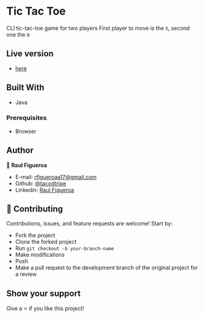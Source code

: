 # Tic Tac Toe

CLI tic-tac-toe game for two players
First player to move is the `X`, second one the `O`

## Live version

- [here](https://replit.com/@tacodtripe/ticTacToeJava#TicTacToe.java)

## Built With

- Java

### Prerequisites

- Browser

## Author

👤 **Raul Figueroa**

- E-mail: rfigueroaa17@gmail.com
- Github: [@tacodtripe](https://github.com/tacodtripe)
- Linkedin: [Raul Figueroa](https://www.linkedin.com/in/luis-raul-figueroa-soto-63411118a/)

## 🤝 Contributing

Contributions, issues, and feature requests are welcome! Start by:

- Fork the project
- Clone the forked project
- Run `git checkout -b your-branch-name`
- Make modifications
- Push
- Make a pull request to the development branch of the original project for a review

## Show your support

Give a ⭐️ if you like this project!
